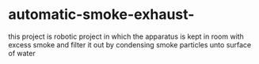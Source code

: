 # automatic-smoke-exhaust-
this project is robotic project in which the apparatus is kept in room with excess smoke and filter it out by condensing smoke particles unto surface of water 
